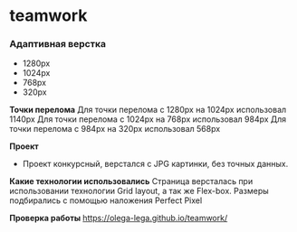 # teamwork
### Адаптивная верстка
*  1280px
*  1024px
*  768px
*  320px

**Точки перелома**
  Для точки перелома с 1280px на 1024px использовал 1140px
  Для точки перелома с 1024px на 768px использовал 984px
  Для точки перелома с 984px на 320px использовал 568px

**Проект**
* Проект конкурсный, верстался с JPG картинки, без точных данных.

**Какие технологии использовались**
Страница версталась при использовании технологии Grid layout, а так же Flex-box.
Размеры подбирались с помощью наложения Perfect Pixel

**Проверка работы**
https://olega-lega.github.io/teamwork/